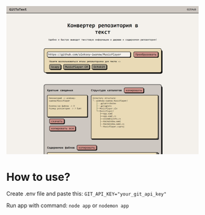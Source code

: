![img](https://github.com/aleksey-iwanow/GitToText/blob/main/screenshots_/image.png)


# How to use?
Create .env file and paste this:
```GIT_API_KEY="your_git_api_key"```

Run app with command: 
```node app```  or ```nodemon app``` 
